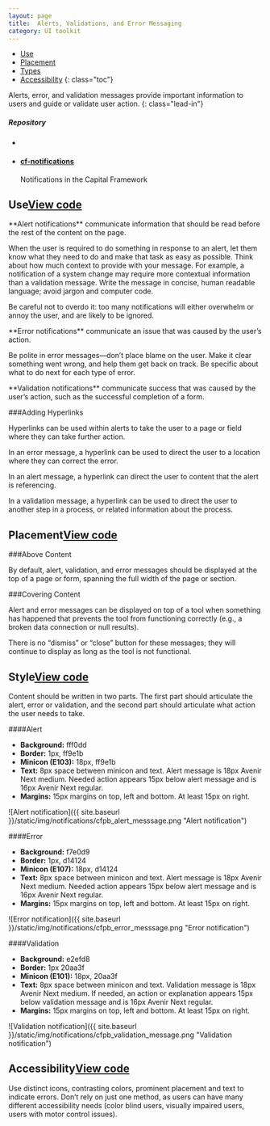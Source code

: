 ```yaml
---
layout: page
title:  Alerts, Validations, and Error Messaging
category: UI toolkit
---
```


- [Use](#use)
- [Placement](#placement)
- [Types](#Types)
- [Accessibility](#accessibility)
{: class="toc"}

<div class="content-50 content-first">

Alerts, error, and validation messages provide important information to users and guide or validate user action.
{: class="lead-in"}

</div>

<div class="content-50 content-last">
  <h5 class="repo-list-header">Repository</h5>
  <ul class="repo-list">
    <li>
      <span class="cf-icon cf-icon-github"></span>
    </li>
    <li>
      <a href="https://github.com/cfpb/cf-notifications"><h4>cf-notifications</h4></a>
      <p>Notifications in the Capital Framework</p>
    </li>
  </ul>
</div>

<h2 id="use">Use<span class="cf-code-link"><a href="https://cfpb.github.io/cf-notifications/docs/">View code <span class="cf-icon cf-icon-external-link"></span></a></span></h2>

<div class="content-67 content-first">

<p>**Alert notifications** communicate information that should be read before the rest of the content on the page.</p>

<p>When the user is required to do something in response to an alert, let them know what they need to do and make that task as easy as possible. Think about how much context to provide with your message. For example, a notification of a system change may require more contextual information than a validation message. Write the message in concise, human readable language; avoid jargon and computer code.</p>

<p>Be careful not to overdo it: too many notifications will either overwhelm or annoy the user, and are likely to be ignored.</p>

<p>**Error notifications** communicate an issue that was caused by the user’s action.</p>

<p>Be polite in error messages—don’t place blame on the user. Make it clear something went wrong, and help them get back on track. Be specific about what to do next for each type of error.</p>

<p>**Validation notifications** communicate success that was caused by the user’s action, such as the successful completion of a form.</p>



###Adding Hyperlinks

<p>Hyperlinks can be used within alerts to take the user to a page or field where they can take further action.</p>

<p>In an error message, a hyperlink can be used to direct the user to a location where they can correct the error.</p>

<p>In an alert message, a hyperlink can direct the user to content that the alert is referencing.</p>

<p>In a validation message, a hyperlink can be used to direct the user to another step in a process, or related information about the process.</p>

</div>

<h2 id="placement">Placement<span class="cf-code-link"><a href="https://cfpb.github.io/cf-buttons/docs/">View code <span class="cf-icon cf-icon-external-link"></span></a></span></h2>

<div class="content-67 content-first">
###Above Content

<p>By default, alert, validation, and error messages should be displayed at the top of a page or form, spanning the full width of the page or section.</p>

###Covering Content

<p>Alert and error messages can be displayed on top of a tool when something has happened that prevents the tool from functioning correctly (e.g., a broken data connection or null results).</p>

<p>There is no “dismiss” or “close” button for these messages; they will continue to display as long as the tool is not functional.</p>

</div>

<h2 id="style">Style<span class="cf-code-link"><a href="https://cfpb.github.io/cf-notifications/docs/">View code <span class="cf-icon cf-icon-external-link"></span></a></span></h2>

<div class="content-67 content-first">

<p>Content should be written in two parts. The first part should articulate the alert, error or validation, and the second part should articulate what action the user needs to take.</p>

</div>

<div class="content-33 content-last"></div>

<div class="content-33 content-first">

####Alert
* __Background:__ fff0dd
* __Border:__ 1px, ff9e1b
* __Minicon (E103):__ 18px, ff9e1b
* __Text:__ 8px space between minicon and text. Alert message is 18px Avenir Next medium. Needed action appears 15px below alert message and is 16px Avenir Next regular.
* __Margins:__ 15px margins on top, left and bottom. At least 15px on right. 

</div>

<div class="content-67 content-last">

<div></div>

![Alert notification]({{ site.baseurl }}/static/img/notifications/cfpb_alert_messsage.png "Alert notification")

</div>

<div class="content-33 content-first">

####Error
* __Background:__ f7e0d9
* __Border:__ 1px, d14124
* __Minicon (E107):__ 18px, d14124
* __Text:__ 8px space between minicon and text. Alert message is 18px Avenir Next medium. Needed action appears 15px below alert message and is 16px Avenir Next regular.
* __Margins:__ 15px margins on top, left and bottom. At least 15px on right. 

</div>

<div class="content-67 content-last">

![Error notification]({{ site.baseurl }}/static/img/notifications/cfpb_error_messsage.png "Error notification")

</div>

<div class="content-33 content-first">

####Validation
* __Background:__ e2efd8
* __Border:__ 1px 20aa3f
* __Minicon (E101):__ 18px, 20aa3f
* __Text:__ 8px space between minicon and text. Validation message is 18px Avenir Next medium. If needed, an action or explanation appears 15px below validation message and is 16px Avenir Next regular.
* __Margins:__ 15px margins on top, left and bottom. At least 15px on right.

</div>

<div class="content-67 content-last">

![Validation notification]({{ site.baseurl }}/static/img/notifications/cfpb_validation_message.png "Validation notification")

</div>

<h2 id="accessibility">Accessibility<span class="cf-code-link"><a href="https://cfpb.github.io/cf-notifications/docs/">View code <span class="cf-icon cf-icon-external-link"></span></a></span></h2>

<div class="content-67 content-first">

<p>Use distinct icons, contrasting colors, prominent placement and text to indicate errors. Don’t rely on just one method, as users can have many different accessibility needs (color blind users, visually impaired users, users with motor control issues).</p>

</div>